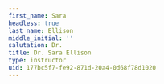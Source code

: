 ```yaml
---
first_name: Sara
headless: true
last_name: Ellison
middle_initial: ''
salutation: Dr.
title: Dr. Sara Ellison
type: instructor
uid: 177bc5f7-fe92-871d-20a4-0d68f78d1020
---
```

